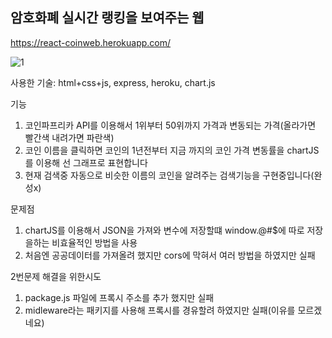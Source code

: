 <h2>암호화폐 실시간 랭킹을 보여주는 웹</h2>

 https://react-coinweb.herokuapp.com/
 
![1](https://user-images.githubusercontent.com/75124028/172612493-705f1173-7241-4e76-801d-ec87e27bc69e.gif)

사용한 기술: html+css+js, express, heroku, chart.js

기능

1. 코인파프리카 API를 이용해서 1위부터 50위까지 가격과 변동되는 가격(올라가면 빨간색 내려가면 파란색)
2. 코인 이름을 클릭하면 코인의 1년전부터 지금 까지의 코인 가격 변동률을 chartJS를 이용해 선 그래프로 표현합니다
3. 현재 검색중 자동으로 비슷한 이름의 코인을 알려주는 검색기능을 구현중입니다(완성x)

문제점

1. chartJS를 이용해서 JSON을 가져와 변수에 저장할떄 window.@#$에 따로 저장을하는 비효율적인 방법을 사용
2. 처음엔 공공데이터를 가져올려 했지만 cors에 막혀서 여러 방법을 하였지만 실패
  
2번문제 해결을 위한시도

1. package.js 파일에 프록시 주소를 추가 했지만 실패
2. midleware라는 패키지를 사용해 프록시를 경유할려 하였지만 실패(이유를 모르겠네요)
